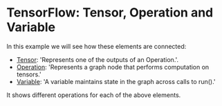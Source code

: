 # TensorFlow: Tensor, Operation and Variable

In this example we will see how these elements are connected:

* [Tensor](https://www.tensorflow.org/api_docs/python/tf/Tensor): 'Represents one of the outputs of an Operation.'.
* [Operation](https://www.tensorflow.org/api_docs/python/tf/Operation): 'Represents a graph node that performs computation on tensors.'
* [Variable](https://www.tensorflow.org/api_docs/python/tf/Variable): 'A variable maintains state in the graph across calls to run().'

It shows different operations for each of the above elements.

